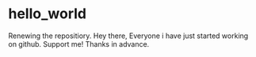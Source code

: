 # hello_world

Renewing the repositiory.
Hey there, Everyone i have just started working on github.
Support me!
Thanks in advance.


